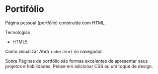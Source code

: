 # Portifólio

Página pessoal (portfólio) construída com HTML.

Tecnologias
- HTML5

Como visualizar
Abra `index.html` no navegador.

Sobre
Páginas de portfólio são formas excelentes de apresentar seus projetos e habilidades. Pense em adicionar CSS ou um toque de design.
